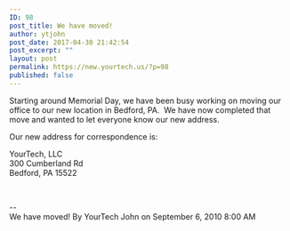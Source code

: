 ```yaml
---
ID: 98
post_title: We have moved!
author: ytjohn
post_date: 2017-04-30 21:42:54
post_excerpt: ""
layout: post
permalink: https://new.yourtech.us/?p=98
published: false
---
```

Starting around Memorial Day, we have been busy working on moving our
office to our new location in Bedford, PA.  We have now completed that
move and wanted to let everyone know our new address.  
  
Our new address for correspondence is:  
  
YourTech, LLC  
300 Cumberland Rd  
Bedford, PA 15522 

 

--  
We have moved! By YourTech John on September 6, 2010 8:00 AM